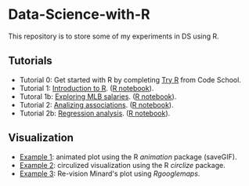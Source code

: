 # Data-Science-with-R
This repository is to store some of my experiments in DS using R. 

## Tutorials
- Tutorial 0: Get started with R by completing [Try R](http://tryr.codeschool.com/) from Code School. 
- Tutorial 1: [Introduction to R](https://rawgit.com/tz33cu/Data-Science-with-R/master/Tutorials/Tutorial1_introR.html). ([R notebook](Tutorials/Tutorial1_introR.Rmd)).
- Tutoral 1b: [Exploring MLB salaries](https://rawgit.com/tz33cu/Data-Science-with-R/master/Tutorials/Tutorial1b_baseball.html). ([R notebook](Tutorials/Tutorial1b_baseball.Rmd)).
- Tutorial 2: [Analizing associations](https://rawgit.com/tz33cu/Data-Science-with-R/master/Tutorials/Tutorial2_Association.html). ([R notebook](Tutorials/Tutorial2_Association.Rmd)).
- Tutorial 2b: [Regression analysis](https://rawgit.com/tz33cu/Data-Science-with-R/master/Tutorials/Tutorial2b_states.html). ([R notebook](Tutorials/Tutorial2b_states.Rmd)).


## Visualization
- [Example 1](https://github.com/tz33cu/Data-Science-with-R/blob/master/Visualization/Example%201/Animated.Rmd): animated plot using the R *animation* package (saveGIF).
- [Example 2](https://github.com/tz33cu/Data-Science-with-R/blob/master/Visualization/Example%202/circlize.Rmd): circulized visualization using the R *circlize* package. 
- [Example 3](https://github.com/tz33cu/Data-Science-with-R/blob/master/Visualization/Example%203/minard.Rmd): Re-vision Minard's plot using *Rgooglemaps*.
